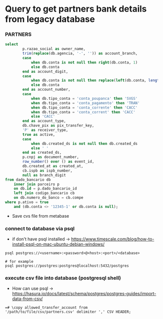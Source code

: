 # Query to get partners bank details from legacy database

### PARTNERS
```sql
select 
        p.razao_social as owner_name,
        trim(replace(db.agencia, '-', '')) as account_branch,
        case
            when db.conta is not null then right(db.conta, 1)
            else db.conta
        end as account_digit,
        case
            when db.conta is not null then replace(left(db.conta, length(db.conta) - 1), '-', '')
            else db.conta
        end as account_number,
        case
            when db.tipo_conta = 'conta_poupanca' then 'SVGS'
            when db.tipo_conta = 'conta_pagamento' then 'TRAN'
            when db.tipo_conta = 'conta_corrente' then 'CACC'
            when db.tipo_conta = 'conta_corrent' then 'CACC'
            else 'CACC'
        end as account_type,
        db.chave_pix as pix_transfer_key,
        'P' as receiver_type,
        true as active,
        case
            when db.created_ds is not null then db.created_ds
            else ' ' 
        end as created_ds,
        p.cnpj as document_number,
        row_number() over () as event_id,
        db.created_at as created_at,
        cb.ispb as ispb_number,
        null as branch_digit
from dado_bancario db
    inner join parceiro p 
    on db.id = p.dado_bancario_id
    left join codigo_bancario cb
    on db.numero_do_banco = cb.compe
where p.ativo = true
	and (db.conta <> '12345-1' or db.conta is null);
```

* Save cvs file from metabase


### connect to database via psql
- if don't have psql installed -> https://www.timescale.com/blog/how-to-install-psql-on-mac-ubuntu-debian-windows/ 

```shell
psql postgres://<username>:<password>@<host>:<port>/<database>

# for example
psql postgres://postgres:postgres@localhost:5432/postgres
```

### execute csv file into database (postgresql shell)
- How can use psql -> https://hasura.io/docs/latest/schema/postgres/postgres-guides/import-data-from-csv/
```shell
=# \copy allowed_transfer_account from '/path/to/file/csv/partners.csv' delimiter ',' CSV HEADER;
```
